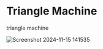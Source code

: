 # Triangle Machine
triangle machine

![Screenshot 2024-11-15 141535](https://github.com/user-attachments/assets/fc704f83-cad8-413c-9a03-dcc784a58f7d)
